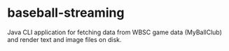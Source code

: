 # baseball-streaming
Java CLI application for fetching data from WBSC game data (MyBallClub) and render text and image files on disk.
